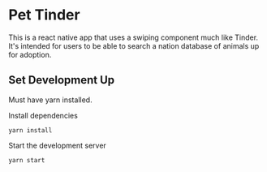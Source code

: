 # Pet Tinder

This is a react native app that uses a swiping component much like Tinder. It's intended for users to be able to search a nation database of animals up for adoption.

## Set Development Up

Must have yarn installed.

Install dependencies

```
yarn install
```

Start the development server

```
yarn start
```
